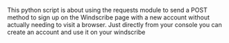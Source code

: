 This python script is about using the requests module to send a POST method to sign up on the Windscribe page with a new account without actually needing to visit a browser. Just directly from your console you can create an account and use it on your windscribe
